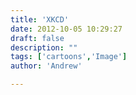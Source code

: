 ```yaml
---
title: 'XKCD'
date: 2012-10-05 10:29:27
draft: false
description: ""
tags: ['cartoons','Image']
author: 'Andrew'

---
```

